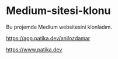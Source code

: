 # Medium-sitesi-klonu
Bu projemde Medium websitesini klonladım.

https://app.patika.dev/anilozdamar

https://www.patika.dev

